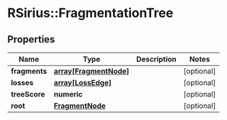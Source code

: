 # RSirius::FragmentationTree



## Properties
Name | Type | Description | Notes
------------ | ------------- | ------------- | -------------
**fragments** | [**array[FragmentNode]**](FragmentNode.md) |  | [optional] 
**losses** | [**array[LossEdge]**](LossEdge.md) |  | [optional] 
**treeScore** | **numeric** |  | [optional] 
**root** | [**FragmentNode**](FragmentNode.md) |  | [optional] 


